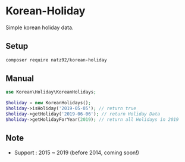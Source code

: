 # Korean-Holiday
Simple korean holiday data.

## Setup
```bash
composer require natz92/korean-holiday
```

## Manual
```php
use Korean\Holiday\KoreanHolidays;

$holiday = new KoreanHolidays();
$holiday->isHoliday('2019-05-05'); // return true
$holiday->getHoliday('2019-06-06'); // return Holiday Data
$holiday->getHolidayForYear(2019); // return all Holidays in 2019
```

## Note
- Support : 2015 ~ 2019 (before 2014, coming soon!)

